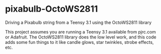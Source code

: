pixabulb-OctoWS2811
===================

Driving a Pixabulb string from a Teensy 3.1 using the OctoWS2811 library

This project assumes you are running a Teensy 3.1 available from pjrc.com or Adafruit.
The OctoWS2811 library does the low level work, and this code adds some fun things to it
like candle glows, star twinkles, strobe effects, etc.
